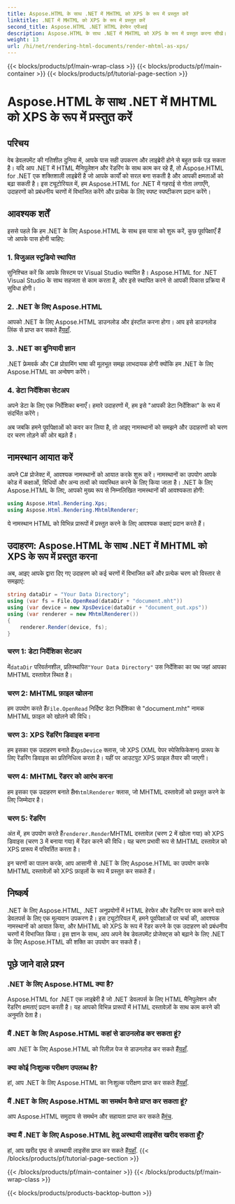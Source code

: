 ```yaml
---
title: Aspose.HTML के साथ .NET में MHTML को XPS के रूप में प्रस्तुत करें
linktitle: .NET में MHTML को XPS के रूप में प्रस्तुत करें
second_title: Aspose.HTML .NET HTML हेरफेर एपीआई
description: Aspose.HTML के साथ .NET में MHTML को XPS के रूप में प्रस्तुत करना सीखें। अपने HTML हेरफेर कौशल को बढ़ाएँ और अपनी वेब डेवलपमेंट परियोजनाओं को बढ़ावा दें!
weight: 13
url: /hi/net/rendering-html-documents/render-mhtml-as-xps/
---
```


{{< blocks/products/pf/main-wrap-class >}}
{{< blocks/products/pf/main-container >}}
{{< blocks/products/pf/tutorial-page-section >}}

# Aspose.HTML के साथ .NET में MHTML को XPS के रूप में प्रस्तुत करें

## परिचय

वेब डेवलपमेंट की गतिशील दुनिया में, आपके पास सही उपकरण और लाइब्रेरी होने से बहुत फ़र्क पड़ सकता है। यदि आप .NET में HTML मैनिपुलेशन और रेंडरिंग के साथ काम कर रहे हैं, तो Aspose.HTML for .NET एक शक्तिशाली लाइब्रेरी है जो आपके कार्यों को सरल बना सकती है और आपकी क्षमताओं को बढ़ा सकती है। इस ट्यूटोरियल में, हम Aspose.HTML for .NET में गहराई से गोता लगाएँगे, उदाहरणों को प्रबंधनीय चरणों में विभाजित करेंगे और प्रत्येक के लिए स्पष्ट स्पष्टीकरण प्रदान करेंगे।

## आवश्यक शर्तें

इससे पहले कि हम .NET के लिए Aspose.HTML के साथ इस यात्रा को शुरू करें, कुछ पूर्वापेक्षाएँ हैं जो आपके पास होनी चाहिए:

### 1. विजुअल स्टूडियो स्थापित

सुनिश्चित करें कि आपके सिस्टम पर Visual Studio स्थापित है। Aspose.HTML for .NET Visual Studio के साथ सहजता से काम करता है, और इसे स्थापित करने से आपकी विकास प्रक्रिया में सुविधा होगी।

### 2. .NET के लिए Aspose.HTML

 आपको .NET के लिए Aspose.HTML डाउनलोड और इंस्टॉल करना होगा। आप इसे डाउनलोड लिंक से प्राप्त कर सकते हैं[यहाँ](https://releases.aspose.com/html/net/).

### 3. .NET का बुनियादी ज्ञान

.NET फ्रेमवर्क और C# प्रोग्रामिंग भाषा की मूलभूत समझ लाभदायक होगी क्योंकि हम .NET के लिए Aspose.HTML का अन्वेषण करेंगे।

### 4. डेटा निर्देशिका सेटअप

अपने डेटा के लिए एक निर्देशिका बनाएँ। हमारे उदाहरणों में, हम इसे "आपकी डेटा निर्देशिका" के रूप में संदर्भित करेंगे।

अब जबकि हमने पूर्वापेक्षाओं को कवर कर लिया है, तो आइए नामस्थानों को समझने और उदाहरणों को चरण दर चरण तोड़ने की ओर बढ़ते हैं।

## नामस्थान आयात करें

अपने C# प्रोजेक्ट में, आवश्यक नामस्थानों को आयात करके शुरू करें। नामस्थानों का उपयोग आपके कोड में कक्षाओं, विधियों और अन्य तत्वों को व्यवस्थित करने के लिए किया जाता है। .NET के लिए Aspose.HTML के लिए, आपको मुख्य रूप से निम्नलिखित नामस्थानों की आवश्यकता होगी:

```csharp
using Aspose.Html.Rendering.Xps;
using Aspose.Html.Rendering.MhtmlRenderer;
```

ये नामस्थान HTML को विभिन्न प्रारूपों में प्रस्तुत करने के लिए आवश्यक कक्षाएं प्रदान करते हैं।

## उदाहरण: Aspose.HTML के साथ .NET में MHTML को XPS के रूप में प्रस्तुत करना

अब, आइए आपके द्वारा दिए गए उदाहरण को कई चरणों में विभाजित करें और प्रत्येक चरण को विस्तार से समझाएं:

```csharp
string dataDir = "Your Data Directory";
using (var fs = File.OpenRead(dataDir + "document.mht"))
using (var device = new XpsDevice(dataDir + "document_out.xps"))
using (var renderer = new MhtmlRenderer())
{
    renderer.Render(device, fs);
}
```

### चरण 1: डेटा निर्देशिका सेटअप

 में`dataDir` परिवर्तनशील, प्रतिस्थापित`"Your Data Directory"` उस निर्देशिका का पथ जहां आपका MHTML दस्तावेज़ स्थित है।

### चरण 2: MHTML फ़ाइल खोलना

 हम उपयोग करते हैं`File.OpenRead` निर्दिष्ट डेटा निर्देशिका से "document.mht" नामक MHTML फ़ाइल को खोलने की विधि।

### चरण 3: XPS रेंडरिंग डिवाइस बनाना

 हम इसका एक उदाहरण बनाते हैं`XpsDevice` क्लास, जो XPS (XML पेपर स्पेसिफिकेशन) प्रारूप के लिए रेंडरिंग डिवाइस का प्रतिनिधित्व करता है। यहीं पर आउटपुट XPS फ़ाइल तैयार की जाएगी।

### चरण 4: MHTML रेंडरर को आरंभ करना

 हम इसका एक उदाहरण बनाते हैं`MhtmlRenderer` क्लास, जो MHTML दस्तावेज़ों को प्रस्तुत करने के लिए जिम्मेदार है।

### चरण 5: रेंडरिंग

 अंत में, हम उपयोग करते हैं`renderer.Render`MHTML दस्तावेज़ (चरण 2 में खोला गया) को XPS डिवाइस (चरण 3 में बनाया गया) में रेंडर करने की विधि। यह चरण प्रभावी रूप से MHTML दस्तावेज़ को XPS प्रारूप में परिवर्तित करता है।

इन चरणों का पालन करके, आप आसानी से .NET के लिए Aspose.HTML का उपयोग करके MHTML दस्तावेज़ों को XPS फ़ाइलों के रूप में प्रस्तुत कर सकते हैं।

## निष्कर्ष

.NET के लिए Aspose.HTML, .NET अनुप्रयोगों में HTML हेरफेर और रेंडरिंग पर काम करने वाले डेवलपर्स के लिए एक मूल्यवान उपकरण है। इस ट्यूटोरियल में, हमने पूर्वापेक्षाओं पर चर्चा की, आवश्यक नामस्थानों को आयात किया, और MHTML को XPS के रूप में रेंडर करने के एक उदाहरण को प्रबंधनीय चरणों में विभाजित किया। इस ज्ञान के साथ, आप अपने वेब डेवलपमेंट प्रोजेक्ट्स को बढ़ाने के लिए .NET के लिए Aspose.HTML की शक्ति का उपयोग कर सकते हैं।

## पूछे जाने वाले प्रश्न

### .NET के लिए Aspose.HTML क्या है?
Aspose.HTML for .NET एक लाइब्रेरी है जो .NET डेवलपर्स के लिए HTML मैनिपुलेशन और रेंडरिंग क्षमताएं प्रदान करती है। यह आपको विभिन्न प्रारूपों में HTML दस्तावेज़ों के साथ काम करने की अनुमति देता है।

### मैं .NET के लिए Aspose.HTML कहां से डाउनलोड कर सकता हूं?
 आप .NET के लिए Aspose.HTML को रिलीज़ पेज से डाउनलोड कर सकते हैं[यहाँ](https://releases.aspose.com/html/net/).

### क्या कोई निःशुल्क परीक्षण उपलब्ध है?
 हां, आप .NET के लिए Aspose.HTML का निःशुल्क परीक्षण प्राप्त कर सकते हैं[यहाँ](https://releases.aspose.com/).

### मैं .NET के लिए Aspose.HTML का समर्थन कैसे प्राप्त कर सकता हूं?
आप Aspose.HTML समुदाय से समर्थन और सहायता प्राप्त कर सकते हैं[मंच](https://forum.aspose.com/).

### क्या मैं .NET के लिए Aspose.HTML हेतु अस्थायी लाइसेंस खरीद सकता हूँ?
 हां, आप खरीद पृष्ठ से अस्थायी लाइसेंस प्राप्त कर सकते हैं[यहाँ](https://purchase.aspose.com/temporary-license/).
{{< /blocks/products/pf/tutorial-page-section >}}

{{< /blocks/products/pf/main-container >}}
{{< /blocks/products/pf/main-wrap-class >}}

{{< blocks/products/products-backtop-button >}}
